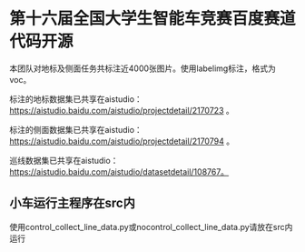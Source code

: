 第十六届全国大学生智能车竞赛百度赛道代码开源
=============================================
本团队对地标及侧面任务共标注近4000张图片。使用labelimg标注，格式为voc。

标注的地标数据集已共享在aistudio：https://aistudio.baidu.com/aistudio/projectdetail/2170723 。

标注的侧面数据集已共享在aistudio：https://aistudio.baidu.com/aistudio/projectdetail/2170794 。

巡线数据集已共享在aistudio：https://aistudio.baidu.com/aistudio/datasetdetail/108767。

小车运行主程序在src内
------
使用control_collect_line_data.py或nocontrol_collect_line_data.py请放在src内运行
